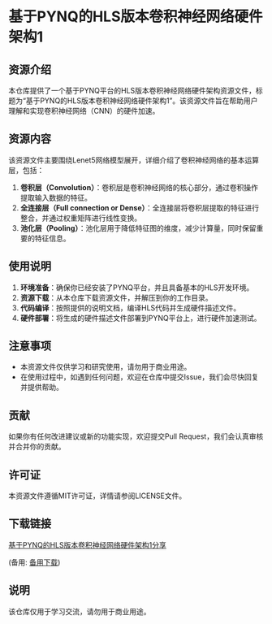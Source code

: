 # 基于PYNQ的HLS版本卷积神经网络硬件架构1

## 资源介绍

本仓库提供了一个基于PYNQ平台的HLS版本卷积神经网络硬件架构资源文件，标题为“基于PYNQ的HLS版本卷积神经网络硬件架构1”。该资源文件旨在帮助用户理解和实现卷积神经网络（CNN）的硬件加速。

## 资源内容

该资源文件主要围绕Lenet5网络模型展开，详细介绍了卷积神经网络的基本运算层，包括：

1. **卷积层（Convolution）**：卷积层是卷积神经网络的核心部分，通过卷积操作提取输入数据的特征。
2. **全连接层（Full connection or Dense）**：全连接层将卷积层提取的特征进行整合，并通过权重矩阵进行线性变换。
3. **池化层（Pooling）**：池化层用于降低特征图的维度，减少计算量，同时保留重要的特征信息。

## 使用说明

1. **环境准备**：确保你已经安装了PYNQ平台，并且具备基本的HLS开发环境。
2. **资源下载**：从本仓库下载资源文件，并解压到你的工作目录。
3. **代码编译**：按照提供的说明文档，编译HLS代码并生成硬件描述文件。
4. **硬件部署**：将生成的硬件描述文件部署到PYNQ平台上，进行硬件加速测试。

## 注意事项

- 本资源文件仅供学习和研究使用，请勿用于商业用途。
- 在使用过程中，如遇到任何问题，欢迎在仓库中提交Issue，我们会尽快回复并提供帮助。

## 贡献

如果你有任何改进建议或新的功能实现，欢迎提交Pull Request，我们会认真审核并合并你的贡献。

## 许可证

本资源文件遵循MIT许可证，详情请参阅LICENSE文件。

## 下载链接
[基于PYNQ的HLS版本卷积神经网络硬件架构1分享](https://pan.quark.cn/s/defffeb917a4) 

(备用: [备用下载](https://pan.baidu.com/s/1xsUCkK6yrpS6PS5zDtwY7g?pwd=1234))

## 说明

该仓库仅用于学习交流，请勿用于商业用途。
